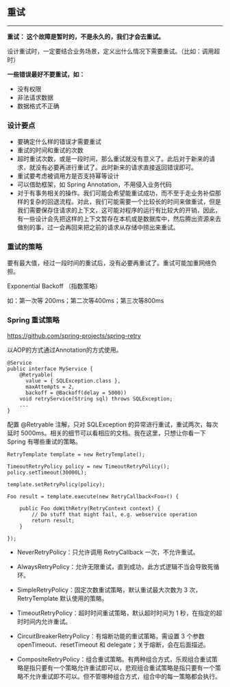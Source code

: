 ## 重试
---

**重试： 这个故障是暂时的，不是永久的，我们才会去重试。**

设计重试时，一定要结合业务场景，定义出什么情况下需要重试。（比如：调用超时）

**一些错误最好不要重试，如：**

* 没有权限
* 非法请求数据
* 数据格式不正确

### 设计要点

* 要确定什么样的错误才需要重试
* 重试的时间和重试的次数
* 超时重试次数，或是一段时间，那么重试就没有意义了。此后对于新来的请求，就没有必要再进行重试了。此时新来的请求直接返回错误即可。
* 重试要考虑被调用方是否支持幂等设计
* 可以借助框架，如 Spring Annotation，不用侵入业务代码
* 对于有事务相关的操作。我们可能会希望能重试成功，而不至于走业务补偿那样的复杂的回退流程。对此，我们可能需要一个比较长的时间来做重试，但是我们需要保存住请求的上下文，这可能对程序的运行有比较大的开销，因此，有一些设计会先把这样的上下文暂存在本机或是数据库中，然后腾出资源来去做别的事，过一会再回来把之前的请求从存储中捞出来重试。


### 重试的策略

要有最大值，经过一段时间的重试后，没有必要再重试了。重试可能加重网络负担。

Exponential Backoff （指数策略）

如：第一次等 200ms；第二次等400ms；第三次等800ms

### Spring 重试策略

https://github.com/spring-projects/spring-retry

以AOP的方式通过Annotation的方式使用。

```
@Service
public interface MyService {
    @Retryable(
      value = { SQLException.class }, 
      maxAttempts = 2,
      backoff = @Backoff(delay = 5000))
    void retryService(String sql) throws SQLException;
    ...
}

```

配置 @Retryable 注解，只对 SQLException 的异常进行重试，重试两次，每次延时 5000ms。相关的细节可以看相应的文档。我在这里，只想让你看一下 Spring 有哪些重试的策略。


```
RetryTemplate template = new RetryTemplate();

TimeoutRetryPolicy policy = new TimeoutRetryPolicy();
policy.setTimeout(30000L);

template.setRetryPolicy(policy);

Foo result = template.execute(new RetryCallback<Foo>() {

    public Foo doWithRetry(RetryContext context) {
        // Do stuff that might fail, e.g. webservice operation
        return result;
    }

});
```
* NeverRetryPolicy：只允许调用 RetryCallback 一次，不允许重试。

* AlwaysRetryPolicy：允许无限重试，直到成功，此方式逻辑不当会导致死循环。

* SimpleRetryPolicy：固定次数重试策略，默认重试最大次数为 3 次，RetryTemplate 默认使用的策略。

* TimeoutRetryPolicy：超时时间重试策略，默认超时时间为 1 秒，在指定的超时时间内允许重试。

* CircuitBreakerRetryPolicy：有熔断功能的重试策略，需设置 3 个参数 openTimeout、resetTimeout 和 delegate；关于熔断，会在后面描述。

* CompositeRetryPolicy：组合重试策略。有两种组合方式，乐观组合重试策略是指只要有一个策略允许重试即可以，悲观组合重试策略是指只要有一个策略不允许重试即不可以。但不管哪种组合方式，组合中的每一策略都会执行。





